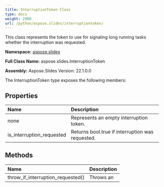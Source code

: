 ```yaml
---
title: InterruptionToken Class
type: docs
weight: 2900
url: /python/aspose.slides/interruptiontoken/
---
```


This class represents the token to use for signaling long running tasks whether the interruption was requested.

**Namespace:** [aspose.slides](/python/aspose.slides/)

**Full Class Name:** aspose.slides.InterruptionToken

**Assembly:**  Aspose.Slides Version: 22.1.0.0

The InterruptionToken type exposes the following members:
## **Properties**
|**Name**|**Description**|
| :- | :- |
|none|Represents an empty interruption token.|
|is_interruption_requested|Returns bool.true if interruption was requested.|
## **Methods**
|**Name**|**Description**|
| :- | :- |
|throw_if_interruption_requested()|Throws an|
